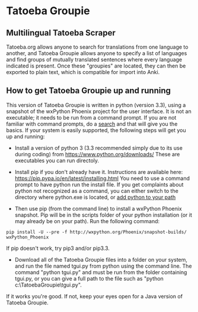 # Tatoeba Groupie
## Multilingual Tatoeba Scraper

Tatoeba.org allows anyone to search for translations from one language to another, and Tatoeba Groupie allows anyone to specify a list of languages and find groups of mutually translated sentences where every language indicated is present. Once these "groupies" are located, they can then be exported to plain text, which is compatible for import into Anki.

## How to get Tatoeba Groupie up and running

This version of Tatoeba Groupie is written in python (version 3.3), using a snapshot of the wxPython Phoenix project for the user interface. It is not an executable; it needs to be run from a command prompt. If you are not familiar with command prompts, do a [search](https://www.google.com/search?q=how+to+browse+to+a+different+directory+from+the+command+prompt) and that will give you the basics. If your system is easily supported, the following steps will get you up and running:

- Install a version of python 3 (3.3 recommended simply due to its use during coding) from https://www.python.org/downloads/  These are executables you can run directoly.

- Install pip if you don't already have it. Instructions are available here: https://pip.pypa.io/en/latest/installing.html  You need to use a command prompt to have python run the install file. If you get complaints about python not recognized as a command, you can either switch to the directory where python.exe is located, or [add python to your path](https://www.google.com/search?q=how+to+add+python+to+your+path)

- Then use pip (from the command line) to install a wxPython Phoenix snapshot. Pip will be in the scripts folder of your python installation (or it may already be on your path). Run the following command:

```
pip install -U --pre -f http://wxpython.org/Phoenix/snapshot-builds/ wxPython_Phoenix
```

If pip doesn't work, try pip3 and/or pip3.3.

- Download all of the Tatoeba Groupie files into a folder on your system, and run the file named tgui.py from python using the command line. The command "python tgui.py" and must be run from the folder containing tgui.py, or you can give a full path to the file such as "python c:\TatoebaGroupie\tgui.py".

If it works you're good. If not, keep your eyes open for a Java version of Tatoeba Groupie.
